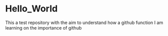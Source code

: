 # Hello_World
This a test repository with the aim to understand how a github function
I am learning on the importance of github
